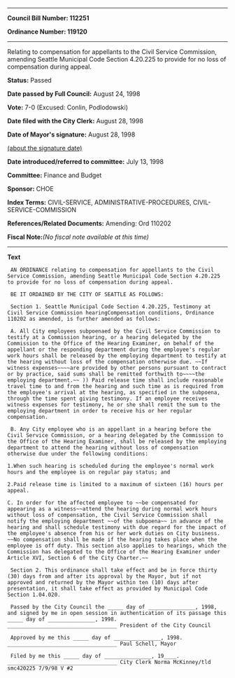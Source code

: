 

********

**Council Bill Number: 112251**
   
**Ordinance Number: 119120**
********

 Relating to compensation for appellants to the Civil Service Commission, amending Seattle Municipal Code Section 4.20.225 to provide for no loss of compensation during appeal.

**Status:** Passed
   
**Date passed by Full Council:** August 24, 1998
   
**Vote:** 7-0 (Excused: Conlin, Podlodowski)
   
**Date filed with the City Clerk:** August 28, 1998
   
**Date of Mayor's signature:** August 28, 1998
   
[(about the signature date)](/~public/approvaldate.htm)
   
   
   
**Date introduced/referred to committee:** July 13, 1998
   
**Committee:** Finance and Budget
   
**Sponsor:** CHOE
   
   
**Index Terms:** CIVIL-SERVICE, ADMINISTRATIVE-PROCEDURES, CIVIL-SERVICE-COMMISSION

**References/Related Documents:** Amending: Ord 110202

**Fiscal Note:**_(No fiscal note available at this time)_

********

**Text**
   
```
 AN ORDINANCE relating to compensation for appellants to the Civil Service Commission, amending Seattle Municipal Code Section 4.20.225 to provide for no loss of compensation during appeal.

 BE IT ORDAINED BY THE CITY OF SEATTLE AS FOLLOWS:

 Section 1. Seattle Municipal Code Section 4.20.225, Testimony at Civil Service Commission hearingCompensation conditions, Ordinance 110202 as amended, is further amended as follows:

 A. All City employees subpoenaed by the Civil Service Commission to testify at a Commission hearing, or a hearing delegated by the Commission to the Office of the Hearing Examiner, on behalf of the appellant or the responding department during the employee's regular work hours shall be released by the employing department to testify at the hearing without loss of the compensation otherwise due. ~~If witness expenses~~~~are provided by other persons pursuant to contract or by practice, said sums shall be remitted forthwith to~~~~the employing department.~~ )) Paid release time shall include reasonable travel time to and from the hearing and such time as is required from the employee's arrival at the hearing, as specified in the subpoena, through the time spent giving testimony. If an employee receives witness expenses for testimony, he or she shall remit the sum to the employing department in order to receive his or her regular compensation.

 B. Any City employee who is an appellant in a hearing before the Civil Service Commission, or a hearing delegated by the Commission to the Office of the Hearing Examiner, shall be released by the employing department to attend the hearing without loss of compensation otherwise due under the following conditions:

1.When such hearing is scheduled during the employee's normal work hours and the employee is on regular pay status; and

2.Paid release time is limited to a maximum of sixteen (16) hours per appeal.

C. In order for the affected employee to ~~be compensated for appearing as a witness~~attend the hearing during normal work hours without loss of compensation, the Civil Service Commission shall notify the employing department ~~of the subpoena~~ in advance of the hearing and shall schedule testimony with due regard for the impact of the employee's absence from his or her work duties on City business. ~~No compensation shall be made if the hearing takes place when the employee is off duty. This section also applies to hearings, which the Commission has delegated to the Office of the Hearing Examiner under Article XVI, Section 6 of the City Charter.~~

 Section 2. This ordinance shall take effect and be in force thirty (30) days from and after its approval by the Mayor, but if not approved and returned by the Mayor within ten (10) days after presentation, it shall take effect as provided by Municipal Code Section 1.04.020.

 Passed by the City Council the _____ day of _______________, 1998, and signed by me in open session in authentication of its passage this _____ day of _______________, 1998. ___________________________________ President of the City Council

 Approved by me this _____ day of _______________, 1998. ___________________________________ Paul Schell, Mayor

 Filed by me this _____ day of _______________, 19____. ___________________________________ City Clerk Norma McKinney/tld smc420225 7/9/98 V #2

```
